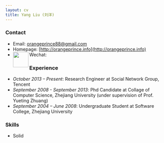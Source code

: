 ```yaml
---
layout: cv
title: Yang Liu (刘洋)
---
```

### Contact

* Email: [orangeprince88@gmail.com](mailto:orangeprince88@gmail.com)
* Homepage: [http://orangeprince.info](http://orangeprince.info)
* Wechat: <a href="url"><img src="{{ site.url }}/images/QR_wechat.png" align="left" height="48" width="48" ></a>
	
### Experience

* *October 2013 – Present*: Research Engineer at Social Network Group, Tencent
* *September 2008 - September 2013*: Phd Candidate at Collage of Computer Science, Zhejiang University (under supervision of Prof. Yueting Zhuang)
* *September 2004 – June 2008*: Undergraduate Student at Software College, Zhejiang University 

### Skills
* Solid
